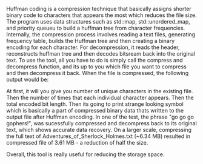 Huffman coding is a compression technique that basically assigns shorter binary code to characters that appears the most which reduces the file size. The program uses data structures such as std::map, std::unordered_map, and priority queueu to build a huffman tree from character frequencies. Internally, the compression process involves reading a text files, generating frequency table, builds the Huffman tree and then creating a binary encoding for each character. For decompression, it reads the header, reconstructs huffman tree and then decodes bitsream back into the original text. To use the tool, all you have to do is simply call the compress and decompress function, and its up to you which file you want to compress and then decompress it back. When the file is compressed, the following output would be:

At first, it will you give you number of unique characters in the existing file.
Then the number of times that each individual character appears.
Then the total encoded bit length.
Then its going to print strange looking symbol which is basically a part of compressed binary data thats written to the output file after Huffman encoding.
In one of the test, the phrase "go go go gophers!", was sucessfully compressed and decompress back to its original text, which shows accurate data recovery. On a larger scale, compressing the full text of Adventures_of_Sherlock_Holmes.txt (~6.34 MB) resulted in compressed file of 3.61 MB - a reduction of half the size.

Overall, this tool is really useful for reducing the storage space.
